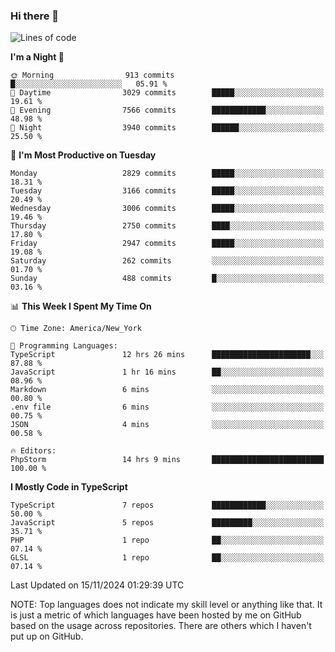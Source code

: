 ### Hi there 👋

<!--
**LynxJinxxy/LynxJinxxy** is a ✨ _special_ ✨ repository because its `README.md` (this file) appears on your GitHub profile.

Here are some ideas to get you started:

- 🔭 I’m currently working on ...
- 🌱 I’m currently learning ...
- 👯 I’m looking to collaborate on ...
- 🤔 I’m looking for help with ...
- 💬 Ask me about ...
- 📫 How to reach me: ...
- 😄 Pronouns: ...
- ⚡ Fun fact: ...
-->

<!--START_SECTION:waka-->
![Lines of code](https://img.shields.io/badge/From%20Hello%20World%20I%27ve%20Written-32.2%20million%20lines%20of%20code-blue)

**I'm a Night 🦉** 

```text
🌞 Morning                913 commits         █░░░░░░░░░░░░░░░░░░░░░░░░   05.91 % 
🌆 Daytime                3029 commits        █████░░░░░░░░░░░░░░░░░░░░   19.61 % 
🌃 Evening                7566 commits        ████████████░░░░░░░░░░░░░   48.98 % 
🌙 Night                  3940 commits        ██████░░░░░░░░░░░░░░░░░░░   25.50 % 
```
📅 **I'm Most Productive on Tuesday** 

```text
Monday                   2829 commits        █████░░░░░░░░░░░░░░░░░░░░   18.31 % 
Tuesday                  3166 commits        █████░░░░░░░░░░░░░░░░░░░░   20.49 % 
Wednesday                3006 commits        █████░░░░░░░░░░░░░░░░░░░░   19.46 % 
Thursday                 2750 commits        ████░░░░░░░░░░░░░░░░░░░░░   17.80 % 
Friday                   2947 commits        █████░░░░░░░░░░░░░░░░░░░░   19.08 % 
Saturday                 262 commits         ░░░░░░░░░░░░░░░░░░░░░░░░░   01.70 % 
Sunday                   488 commits         █░░░░░░░░░░░░░░░░░░░░░░░░   03.16 % 
```


📊 **This Week I Spent My Time On** 

```text
🕑︎ Time Zone: America/New_York

💬 Programming Languages: 
TypeScript               12 hrs 26 mins      ██████████████████████░░░   87.88 % 
JavaScript               1 hr 16 mins        ██░░░░░░░░░░░░░░░░░░░░░░░   08.96 % 
Markdown                 6 mins              ░░░░░░░░░░░░░░░░░░░░░░░░░   00.80 % 
.env file                6 mins              ░░░░░░░░░░░░░░░░░░░░░░░░░   00.75 % 
JSON                     4 mins              ░░░░░░░░░░░░░░░░░░░░░░░░░   00.58 % 

🔥 Editors: 
PhpStorm                 14 hrs 9 mins       █████████████████████████   100.00 % 
```

**I Mostly Code in TypeScript** 

```text
TypeScript               7 repos             ████████████░░░░░░░░░░░░░   50.00 % 
JavaScript               5 repos             █████████░░░░░░░░░░░░░░░░   35.71 % 
PHP                      1 repo              ██░░░░░░░░░░░░░░░░░░░░░░░   07.14 % 
GLSL                     1 repo              ██░░░░░░░░░░░░░░░░░░░░░░░   07.14 % 
```




 Last Updated on 15/11/2024 01:29:39 UTC
<!--END_SECTION:waka-->
NOTE: Top languages does not indicate my skill level or anything like that. It is just a metric of which languages have been hosted by me on GitHub based on the usage across repositories. There are others which I haven't put up on GitHub.
